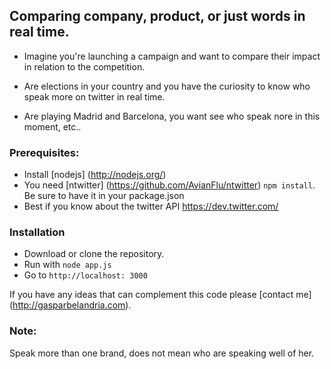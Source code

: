 ## Comparing company, product, or just words in real time.

* Imagine you're launching a campaign and want to compare their impact in relation to the competition.

* Are elections in your country and you have the curiosity to know who speak more on twitter in real time.

* Are playing Madrid and Barcelona, you want see who speak nore in this moment, etc..

### Prerequisites:
* Install [nodejs] (http://nodejs.org/)
* You need [ntwitter] (https://github.com/AvianFlu/ntwitter) `npm install`. Be sure to have it in your package.json
* Best if you know about the twitter API https://dev.twitter.com/

### Installation

* Download or clone the repository.
* Run with `node app.js`
* Go to `http://localhost: 3000`

If you have any ideas that can complement this code please [contact me] (http://gasparbelandria.com).

### Note:
Speak more than one brand, does not mean who are speaking well of her.
